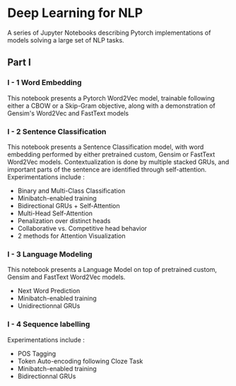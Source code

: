 # Deep Learning for NLP
A series of Jupyter Notebooks describing Pytorch implementations of models solving a large set of NLP tasks.



## Part I 

### I - 1 Word Embedding 

This notebook presents a Pytorch Word2Vec model, trainable following either a CBOW or a Skip-Gram objective, along with a demonstration of Gensim's Word2Vec and FastText models

### I - 2 Sentence Classification

This notebook presents a Sentence Classification model, with word embedding performed by either pretrained custom, Gensim or FastText Word2Vec models. Contextualization is done by multiple stacked GRUs, and important parts of the sentence are identified through self-attention. Experimentations include :
 
 - Binary and Multi-Class Classification
 - Minibatch-enabled training
 - Bidirectional GRUs + Self-Attention
 - Multi-Head Self-Attention
 - Penalization over distinct heads
 - Collaborative vs. Competitive head behavior
 - 2 methods for Attention Visualization


### I - 3 Language Modeling

This notebook presents a Language Model on top of pretrained custom, Gensim and FastText Word2Vec models.

 - Next Word Prediction
 - Minibatch-enabled training
 - Unidirectionnal GRUs

### I - 4 Sequence labelling

Experimentations include :
   
 - POS Tagging
 - Token Auto-encoding following Cloze Task
 - Minibatch-enabled training
 - Bidirectionnal GRUs
    
